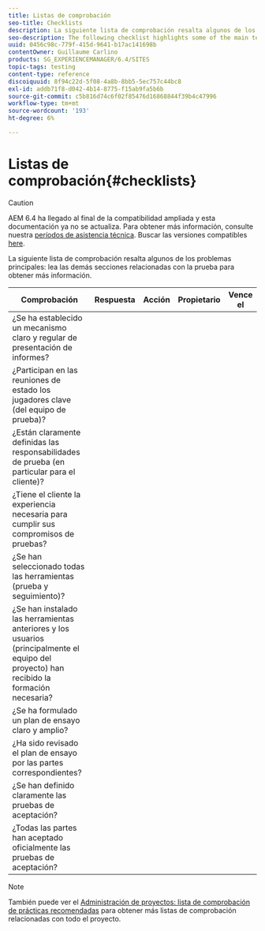 ```yaml
---
title: Listas de comprobación
seo-title: Checklists
description: La siguiente lista de comprobación resalta algunos de los principales problemas de prueba
seo-description: The following checklist highlights some of the main testing issues
uuid: 0456c98c-779f-415d-9641-b17ac141698b
contentOwner: Guillaume Carlino
products: SG_EXPERIENCEMANAGER/6.4/SITES
topic-tags: testing
content-type: reference
discoiquuid: 8f94c22d-5f08-4a8b-8bb5-5ec757c44bc8
exl-id: addb71f8-d042-4b14-8775-f15ab9fa5b6b
source-git-commit: c5b816d74c6f02f85476d16868844f39b4c47996
workflow-type: tm+mt
source-wordcount: '193'
ht-degree: 6%

---
```


# Listas de comprobación{#checklists}

>[!CAUTION]
>
>AEM 6.4 ha llegado al final de la compatibilidad ampliada y esta documentación ya no se actualiza. Para obtener más información, consulte nuestra [períodos de asistencia técnica](https://helpx.adobe.com/es/support/programs/eol-matrix.html). Buscar las versiones compatibles [here](https://experienceleague.adobe.com/docs/).

La siguiente lista de comprobación resalta algunos de los problemas principales: lea las demás secciones relacionadas con la prueba para obtener más información.

| Comprobación | Respuesta | Acción | Propietario | Vence el |
|---|---|---|---|---|
| ¿Se ha establecido un mecanismo claro y regular de presentación de informes? |  |  |  |  |
| ¿Participan en las reuniones de estado los jugadores clave (del equipo de prueba)? |  |  |  |  |
| ¿Están claramente definidas las responsabilidades de prueba (en particular para el cliente)? |  |  |  |  |
| ¿Tiene el cliente la experiencia necesaria para cumplir sus compromisos de pruebas? |  |  |  |  |
| ¿Se han seleccionado todas las herramientas (prueba y seguimiento)? |  |  |  |  |
| ¿Se han instalado las herramientas anteriores y los usuarios (principalmente el equipo del proyecto) han recibido la formación necesaria? |  |  |  |  |
| ¿Se ha formulado un plan de ensayo claro y amplio? |  |  |  |  |
| ¿Ha sido revisado el plan de ensayo por las partes correspondientes? |  |  |  |  |
| ¿Se han definido claramente las pruebas de aceptación? |  |  |  |  |
| ¿Todas las partes han aceptado oficialmente las pruebas de aceptación? |  |  |  |  |

>[!NOTE]
>
>También puede ver el [Administración de proyectos: lista de comprobación de prácticas recomendadas](/help/managing/best-practices.md) para obtener más listas de comprobación relacionadas con todo el proyecto.

